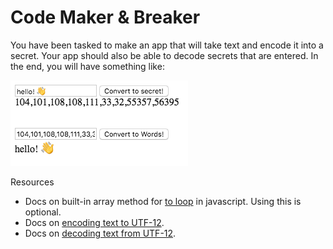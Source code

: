 # Code Maker & Breaker

You have been tasked to make an app that will take text and encode it into a secret. 
Your app should also be able to decode secrets that are entered. In the end, you will have something like:

![Code Maker Breaker Img](./images/codemaker-breaker.png)

Resources
- Docs on built-in array method for [to loop](https://developer.mozilla.org/en-US/docs/Web/JavaScript/Reference/Global_Objects/Array/forEach) in javascript. Using this is optional.
- Docs on [encoding text to UTF-12](https://developer.mozilla.org/en-US/docs/Web/JavaScript/Reference/Global_Objects/String/charCodeAt).
- Docs on [decoding text from UTF-12](https://developer.mozilla.org/en-US/docs/Web/JavaScript/Reference/Global_Objects/String/fromCharCode).
